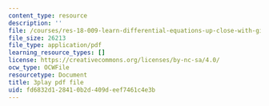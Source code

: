 ```yaml
---
content_type: resource
description: ''
file: /courses/res-18-009-learn-differential-equations-up-close-with-gilbert-strang-and-cleve-moler-fall-2015/fd6832d128410b2d409deef7461c4e3b_PoHO4PZtW78.pdf
file_size: 26213
file_type: application/pdf
learning_resource_types: []
license: https://creativecommons.org/licenses/by-nc-sa/4.0/
ocw_type: OCWFile
resourcetype: Document
title: 3play pdf file
uid: fd6832d1-2841-0b2d-409d-eef7461c4e3b
---
```

